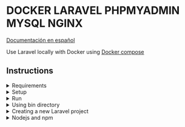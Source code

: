 # DOCKER LARAVEL PHPMYADMIN MYSQL NGINX

[Documentación en español](./README-es.md)

Use Laravel locally with Docker using [Docker compose](https://docs.docker.com/compose/)

## Instructions

<details>
 <summary>Requirements</summary>

+ [Docker](https://www.docker.com/get-started)

</details>

<details>
 <summary>Setup</summary>

 ### Setup Environment variables

#### 1. For Docker and Wordress (Required step)

Copy `.env.example` in the project root to `.env` and edit your preferences.

Example:

```dotenv
MYSQL_ROOT_PASSWORD=root
MYSQL_DATABASE=homestead
MYSQL_USER=homestead
MYSQL_PASSWORD=secret

PHPMYADMIN_PORT=8090
NGINX_PORT= 8092

OS_USER=ubuntuUser # to get your current user, run: whoami
OS_UID=1000
```

### 2. To avoid permissions issues

You should create an empty file in src folder due to if the src folder is empty, docker set the permissions of container.
</details>

<details>
<summary>Run</summary>

# Run docker-compose

```shell
docker-compose up -d
```
## Laravel

🚀 Open [http://localhost:8092](http://localhost:8092) in your browser

## PhpMyAdmin

PhpMyAdmin comes installed as a service in docker-compose.

🚀 Open [http://localhost:8090/](http://localhost:8090/) in your browser

</details>
<details>
<summary>Using bin directory</summary>

# Copy files

1. Copy ./config/bin files  in /usr/local/bin path
2. (In VScode) Go to your workspace settings and add the follow config in json file

```json
    "php.validate.executablePath" :  "/usr/local/bin/phplaravel"
```

3. Check in your root project path running the commands

```shell
phplaravel --version
```
Output:

```shell
Running php on docker test_php_1
PHP 7.4.23 (cli) (built: Sep  3 2021 17:58:14) ( NTS )
Copyright (c) The PHP Group
Zend Engine v3.4.0, Copyright (c) Zend Technologies
```

```shell
composerlaravel --version
```
Output:

```shell
Running composer on docker test_php_1
Composer version 2.1.5 2021-07-23 10:35:47
```

4. Issues

If you can't copy or run the bins

 - Can't copy?:
    - Locate with your terminal nn /usr/local/bin and repeat the instructions below for each bin
    - Run: `sudo nano phplaravel`
    - Copy or write:
        ```shell
        path=$(printf '%s\n' "${PWD##*/}")
        command="docker exec ${path}_php_1 php "$@""
        echo "Running php on docker ${path}_php_1"
        $command
        ```
    - Save
 - Can't run?
    - Run: `sudo chmod 755 phplaravel`
    - Done!

</details>
<details>
<summary>Creating a new Laravel project</summary>

# Using the bin files

## Run the command
```shell
composerlaravel create-project laravel/laravel .
```
## Config the env file to connect with database using the mysql container, for example
```dotenv
DB_CONNECTION=mysql
DB_HOST=mysql
DB_PORT=3306
DB_DATABASE=homestead
DB_USERNAME=homestead
DB_PASSWORD=secret
```

</details>
<details>
<summary>Nodejs and npm</summary>

# Downloading nodejs and npm

Just uncomment the line in config/php/Dockerfile

After that, copy the bins nodelaravel and npmlaravel in /usr/local/bin

And that's all, you can use it run the commands in your root project
</details>